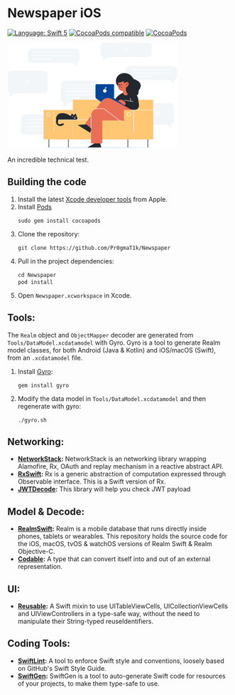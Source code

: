 Newspaper iOS
===============
[![Language: Swift 5](https://img.shields.io/badge/Swift-5-red.svg?style=flat-square)](https://swift.org)
[![CocoaPods compatible](https://img.shields.io/cocoapods/v/NetworkStack.svg?style=flat-square)](https://cocoapods.org/pods/NetworkStack)
[![CocoaPods](https://img.shields.io/badge/pod-v1.7.5-blue)]()

<img src="Newspaper/Ressources/Assets.xcassets/Welcome.imageset/3.png">

An incredible technical test.

Building the code
-----------------
1. Install the latest [Xcode developer tools](https://developer.apple.com/xcode/downloads/) from Apple.
1. Install [Pods](https://cocoapods.org/)
    ```shell
    sudo gem install cocoapods
    ```
1. Clone the repository:
    ```shell
    git clone https://github.com/Pr0gmaT1k/Newspaper
    ```
1. Pull in the project dependencies:
    ```shell
    cd Newspaper
    pod install
    ```
1. Open `Newspaper.xcworkspace` in Xcode.


Tools:
-----------------
The `Realm` object and `ObjectMapper` decoder are generated from `Tools/DataModel.xcdatamodel` with Gyro.
Gyro is a tool to generate Realm model classes, for both Android (Java & Kotlin) and iOS/macOS (Swift), from an `.xcdatamodel` file.
1. Install [Gyro](https://github.com/NijiDigital/gyro):
    ```shell
    gem install gyro
    ```    

1. Modify the data model in `Tools/DataModel.xcdatamodel` and then regenerate with gyro:
    ```shell
    ./gyro.sh
    ```

## Networking:
* **[NetworkStack](https://github.com/NijiDigital/NetworkStack):** NetworkStack is an networking library wrapping Alamofire, Rx, OAuth and replay mechanism in a reactive abstract API.
* **[RxSwift](https://github.com/ReactiveX/RxSwift):** Rx is a generic abstraction of computation expressed through Observable<Element> interface. This is a Swift version of Rx.
* **[JWTDecode](https://github.com/auth0/JWTDecode.swift):** This library will help you check JWT payload

## Model & Decode:
* **[RealmSwift](https://github.com/realm/realm-cocoa):** Realm is a mobile database that runs directly inside phones, tablets or wearables. This repository holds the source code for the iOS, macOS, tvOS & watchOS versions of Realm Swift & Realm Objective-C.
* **[Codable](https://developer.apple.com/documentation/swift/codable):** A type that can convert itself into and out of an external representation.

## UI:
* **[Reusable](https://github.com/AliSoftware/Reusable):** A Swift mixin to use UITableViewCells, UICollectionViewCells and UIViewControllers in a type-safe way, without the need to manipulate their String-typed reuseIdentifiers.

## Coding Tools:
* **[SwiftLint](https://github.com/realm/SwiftLint):** A tool to enforce Swift style and conventions, loosely based on GitHub's Swift Style Guide.
* **[SwiftGen](https://github.com/SwiftGen/SwiftGen):** SwiftGen is a tool to auto-generate Swift code for resources of your projects, to make them type-safe to use.

